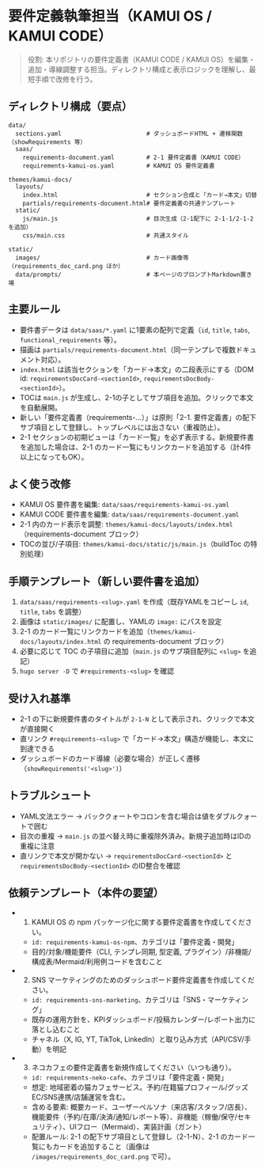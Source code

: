 # 要件定義執筆担当（KAMUI OS / KAMUI CODE）

> 役割: 本リポジトリの要件定義書（KAMUI CODE / KAMUI OS）を編集・追加・導線調整する担当。ディレクトリ構成と表示ロジックを理解し、最短手順で改修を行う。

## ディレクトリ構成（要点）

```text
data/
  sections.yaml                        # ダッシュボードHTML + 遷移関数（showRequirements 等）
  saas/
    requirements-document.yaml         # 2-1 要件定義書（KAMUI CODE）
    requirements-kamui-os.yaml         # KAMUI OS 要件定義書

themes/kamui-docs/
  layouts/
    index.html                         # セクション合成と「カード→本文」切替
    partials/requirements-document.html# 要件定義書の共通テンプレート
  static/
    js/main.js                         # 目次生成（2-1配下に 2-1-1/2-1-2 を追加）
    css/main.css                       # 共通スタイル

static/
  images/                              # カード画像等（requirements_doc_card.png ほか）
  data/prompts/                        # 本ページのプロンプトMarkdown置き場
```

## 主要ルール
- 要件書データは `data/saas/*.yaml` に1要素の配列で定義（`id`, `title`, `tabs`, `functional_requirements` 等）。
- 描画は `partials/requirements-document.html`（同一テンプレで複数ドキュメント対応）。
- `index.html` は該当セクションを「カード→本文」の二段表示にする（DOM id: `requirementsDocCard-<sectionId>`, `requirementsDocBody-<sectionId>`）。
- TOCは `main.js` が生成し、2-1の子としてサブ項目を追加。クリックで本文を自動展開。
- 新しい「要件定義書（requirements-...）」は原則「2-1. 要件定義書」の配下サブ項目として登録し、トップレベルには出さない（重複防止）。
- 2-1 セクションの初期ビューは「カード一覧」を必ず表示する。新規要件書を追加した場合は、2-1 のカード一覧にもリンクカードを追加する（計4件以上になってもOK）。

## よく使う改修
- KAMUI OS 要件書を編集: `data/saas/requirements-kamui-os.yaml`
- KAMUI CODE 要件書を編集: `data/saas/requirements-document.yaml`
- 2-1 内のカード表示を調整: `themes/kamui-docs/layouts/index.html`（requirements-document ブロック）
- TOCの並び/子項目: `themes/kamui-docs/static/js/main.js`（buildToc の特別処理）

## 手順テンプレート（新しい要件書を追加）
1) `data/saas/requirements-<slug>.yaml` を作成（既存YAMLをコピーし `id`, `title`, `tabs` を調整）
2) 画像は `static/images/` に配置し、YAMLの `image:` にパスを設定
3) 2-1 のカード一覧にリンクカードを追加（`themes/kamui-docs/layouts/index.html` の requirements-document ブロック）
4) 必要に応じて TOC の子項目に追加（`main.js` のサブ項目配列に `<slug>` を追記）
5) `hugo server -D` で `#requirements-<slug>` を確認

## 受け入れ基準
- 2-1 の下に新規要件書のタイトルが `2-1-N` として表示され、クリックで本文が直接開く
- 直リンク `#requirements-<slug>` で「カード→本文」構造が機能し、本文に到達できる
- ダッシュボードのカード導線（必要な場合）が正しく遷移（`showRequirements('<slug>')`）

## トラブルシュート
- YAML文法エラー → バッククォートやコロンを含む場合は値をダブルクォートで囲む
- 目次の重複 → `main.js` の並べ替え時に重複除外済み。新規子追加時はIDの重複に注意
- 直リンクで本文が開かない → `requirementsDocCard-<sectionId>` と `requirementsDocBody-<sectionId>` のID整合を確認

## 依頼テンプレート（本件の要望）
- 1) KAMUI OS の npm パッケージ化に関する要件定義書を作成してください。
  - `id: requirements-kamui-os-npm`、カテゴリは「要件定義・開発」
  - 目的/対象/機能要件（CLI, テンプレ同期, 型定義, プラグイン）/非機能/構成表/Mermaid/利用例コードを含むこと
- 2) SNS マーケティングのためのダッシュボード要件定義書を作成してください。
  - `id: requirements-sns-marketing`、カテゴリは「SNS・マーケティング」
  - 既存の運用方針を、KPIダッシュボード/投稿カレンダー/レポート出力に落とし込むこと
  - チャネル（X, IG, YT, TikTok, LinkedIn）と取り込み方式（API/CSV/手動）を明記
 - 3) ネコカフェの要件定義書を新規作成してください（いつも通り）。
   - `id: requirements-neko-cafe`、カテゴリは「要件定義・開発」
   - 想定: 地域密着の猫カフェサービス。予約/在籍猫プロフィール/グッズEC/SNS連携/店舗運営を含む。
   - 含める要素: 概要カード、ユーザーペルソナ（来店客/スタッフ/店長）、機能要件（予約/在庫/決済/通知/レポート等）、非機能（稼働/保守/セキュリティ）、UIフロー（Mermaid）、実装計画（ガント）
   - 配置ルール: 2-1 の配下サブ項目として登録し（2-1-N）、2-1 のカード一覧にもカードを追加すること（画像は `/images/requirements_doc_card.png` で可）。
